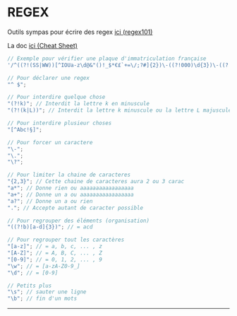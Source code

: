 # REGEX

Outils sympas pour écrire des regex [ici (regex101)](https://regex101.com/)

La doc [ici (Cheat Sheet)](https://cheatography.com/davechild/cheat-sheets/regular-expressions/)

```js
// Exemple pour vérifier une plaque d'immatriculation française
'/^((?!(SS|WW))[^IOUa-z\d@&"()!_$*€£`+=\/;?#]{2})\-((?!000)\d{3})\-((?!SS)[^IOUa-z\d@&"()!_$*€£`+=\/;?#]{2})$/';

// Pour déclarer une regex
"^ $";

// Pour interdire quelque chose
"(?!k)"; // Interdit la lettre k en minuscule
"(?!(k|L))"; // Interdit la lettre k minuscule ou la lettre L majuscule

// Pour interdire plusieur choses
"[^Abc!§]";

// Pour forcer un caractere
"\-";
"\.";
"\?";

// Pour limiter la chaine de caracteres
"{2,3}"; // Cette chaine de caracteres aura 2 ou 3 carac
"a*"; // Donne rien ou aaaaaaaaaaaaaaaaa
"a+"; // Donne un a ou aaaaaaaaaaaaaaaaa
"a?"; // Donne un a ou rien
"."; // Accepte autant de caracter possible

// Pour regrouper des éléments (organisation)
"((?!b)[a-d]{3})"; // = acd

// Pour regrouper tout les caractères
"[a-z]"; // = a, b, c, ... , z
"[A-Z]"; // = A, B, C, ... , Z
"[0-9]"; // = 0, 1, 2, ... , 9
"\w"; // = [a-zA-Z0-9_]
"\d"; // = [0-9]

// Petits plus
"\s"; // sauter une ligne
"\b"; // fin d'un mots
```

---
